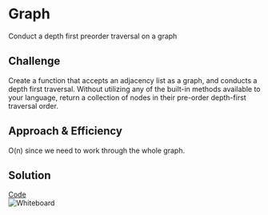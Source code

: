 # Graph 

Conduct a depth first preorder traversal on a graph

## Challenge

Create a function that accepts an adjacency list as a graph, and conducts a depth first traversal. Without utilizing any of the built-in methods available to your language, return a collection of nodes in their pre-order depth-first traversal order.

## Approach & Efficiency

O(n) since we need to work through the whole graph.

## Solution
[Code](../src/main/java/code/challenges/Graph/Graph.java)  
![Whiteboard](../assets/whiteboard_dft_graph.jpg)
 